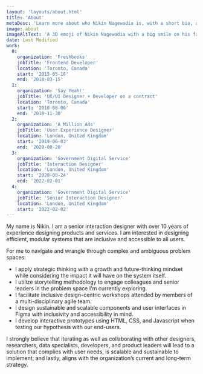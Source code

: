 ```yaml
---
layout: 'layouts/about.html'
title: 'About'
metaDesc: 'Learn more about who Nikin Nagewadia is, with a short bio, and list of his past work and education experiences.'
image: about
imageAltText: 'A 3D emoji of Nikin Nagewadia with a big smile on his face.'
date: Last Modified
work:
  0:
    organization: 'Freshbooks'
    jobTitle: 'Frontend Developer'
    location: 'Toronto, Canada'
    start: '2015-05-18'
    end: '2018-03-15'
  1:
    organization: 'Say Yeah!'
    jobTitle: 'UX/UI Designer + Developer on a contract'
    location: 'Toronto, Canada'
    start: '2018-08-06'
    end: '2018-11-30'
  2:
    organization: 'A Million Ads'
    jobTitle: 'User Experience Designer'
    location: 'London, United Kingdom'
    start: '2019-06-03'
    end: '2020-08-20'
  3:
    organization: 'Government Digital Service'
    jobTitle: 'Interaction Designer'
    location: 'London, United Kingdom'
    start: '2020-08-24'
    end: '2022-02-01'
  4:
    organization: 'Government Digital Service'
    jobTitle: 'Senior Interaction Designer'
    location: 'London, United Kingdom'
    start: '2022-02-02'
---
```

My name is Nikin. I am a senior interaction designer with over 10 years of experience designing products and services. I am interested in designing efficient, modular systems that are inclusive and accessible to all users.

<p class="list-lead-in">For me to navigate and wrangle through complex and ambiguous problem spaces:</p>

- I apply strategic thinking with a growth and future-thinking mindset while considering the impact it will have on the system itself.
- I utilize storytelling methodology to engage colleagues and senior leaders in the problem space I'm currently exploring.
- I facilitate inclusive design-centric workshops attended by members of a multi-disciplinary agile team.
- I design sustainable and scalable components and user interfaces in Figma with inclusivity and accessibility in mind.
- I develop interactive prototypes using HTML, CSS, and Javascript when testing our hypothesis with our end-users.

I strongly believe that iterating as well as collaborating with other designers, researchers, data specialists, developers, and product leaders will lead to a solution that complies with user needs, is scalable and sustainable to implement; and lastly, aligns with the organization’s current and long-term strategy.
